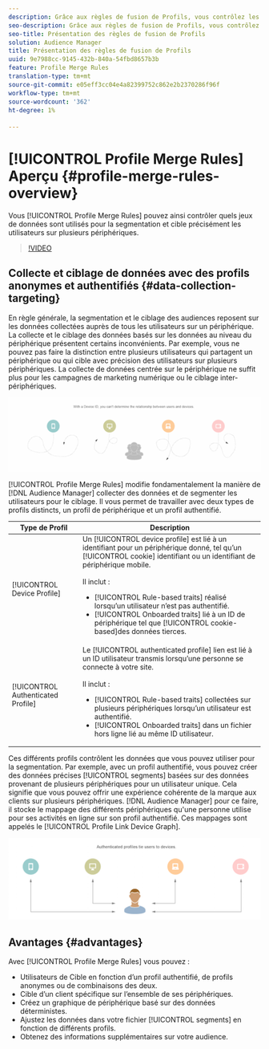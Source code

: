 ```yaml
---
description: Grâce aux règles de fusion de Profils, vous contrôlez les jeux de données utilisés pour la segmentation et pouvez cible une personne avec précision sur plusieurs périphériques.
seo-description: Grâce aux règles de fusion de Profils, vous contrôlez les jeux de données utilisés pour la segmentation et pouvez cible une personne avec précision sur plusieurs périphériques.
seo-title: Présentation des règles de fusion de Profils
solution: Audience Manager
title: Présentation des règles de fusion de Profils
uuid: 9e7988cc-9145-432b-840a-54fbd8657b3b
feature: Profile Merge Rules
translation-type: tm+mt
source-git-commit: e05eff3cc04e4a82399752c862e2b2370286f96f
workflow-type: tm+mt
source-wordcount: '362'
ht-degree: 1%

---
```



# [!UICONTROL Profile Merge Rules] Aperçu {#profile-merge-rules-overview}

Vous [!UICONTROL Profile Merge Rules] pouvez ainsi contrôler quels jeux de données sont utilisés pour la segmentation et cible précisément les utilisateurs sur plusieurs périphériques.

>[!VIDEO](https://video.tv.adobe.com/v/28974)

## Collecte et ciblage de données avec des profils anonymes et authentifiés {#data-collection-targeting}

En règle générale, la segmentation et le ciblage des audiences reposent sur les données collectées auprès de tous les utilisateurs sur un périphérique. La collecte et le ciblage des données basés sur les données au niveau du périphérique présentent certains inconvénients. Par exemple, vous ne pouvez pas faire la distinction entre plusieurs utilisateurs qui partagent un périphérique ou qui cible avec précision des utilisateurs sur plusieurs périphériques. La collecte de données centrée sur le périphérique ne suffit plus pour les campagnes de marketing numérique ou le ciblage inter-périphériques.

![](assets/unauthenticated2.png)

[!UICONTROL Profile Merge Rules] modifie fondamentalement la manière de [!DNL Audience Manager] collecter des données et de segmenter les utilisateurs pour le ciblage. Il vous permet de travailler avec deux types de profils distincts, un profil de périphérique et un profil [](../../reference/visitor-authentication-states.md)authentifié.

| Type de Profil | Description |
|---|---|
| [!UICONTROL Device Profile] | Un [!UICONTROL device profile] est lié à un identifiant pour un périphérique donné, tel qu’un [!UICONTROL cookie] identifiant ou un identifiant de périphérique mobile.<br><br>Il inclut :<ul><li>[!UICONTROL Rule-based traits] réalisé lorsqu’un utilisateur n’est pas authentifié.</li><li>[!UICONTROL Onboarded traits] lié à un ID de périphérique tel que [!UICONTROL cookie-based]des données tierces.</li></ul> |
| [!UICONTROL Authenticated Profile] | Le [!UICONTROL authenticated profile] lien est lié à un ID utilisateur transmis lorsqu’une personne se connecte à votre site.<br><br>Il inclut :<ul><li>[!UICONTROL Rule-based traits] collectées sur plusieurs périphériques lorsqu’un utilisateur est authentifié.</li><li>[!UICONTROL Onboarded traits] dans un fichier hors ligne lié au même ID utilisateur.</li></ul> |

Ces différents profils contrôlent les données que vous pouvez utiliser pour la segmentation. Par exemple, avec un profil [](../../reference/visitor-authentication-states.md)authentifié, vous pouvez créer des données précises [!UICONTROL segments] basées sur des données provenant de plusieurs périphériques pour un utilisateur unique. Cela signifie que vous pouvez offrir une expérience cohérente de la marque aux clients sur plusieurs périphériques. [!DNL Audience Manager] pour ce faire, il stocke le mappage des différents périphériques qu&#39;une personne utilise pour ses activités en ligne sur son profil [](../../reference/visitor-authentication-states.md)authentifié. Ces mappages sont appelés le [!UICONTROL Profile Link Device Graph].

![](assets/authenticated2.png)

## Avantages {#advantages}

Avec [!UICONTROL Profile Merge Rules] vous pouvez :

* Utilisateurs de Cible en fonction d’un profil [](../../reference/visitor-authentication-states.md)authentifié, de profils anonymes ou de combinaisons des deux.
* Cible d’un client spécifique sur l’ensemble de ses périphériques.
* Créez un graphique de périphérique basé sur des données déterministes.
* Ajustez les données dans votre fichier [!UICONTROL segments] en fonction de différents profils.
* Obtenez des informations supplémentaires sur votre audience.
